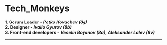 # Tech_Monkeys
**1. Scrum Leader - _Petko Kovachev (8g)_**
<br />
**2. Designer - _Ivailo Gyurov (8b)_**
<br />
**3. Front-end developers - _Veselin Boyanov (8a)_, _Aleksander Lalev (8v)_**
<br />
<hr>

[](https://www.google.com/url?sa=i&url=https%3A%2F%2Fpixabay.com%2Fillustrations%2Flogo-html-html5-icon-2582748%2F&psig=AOvVaw2HSZ4OcAB5Ya-kpjfwWIqC&ust=1685642539321000&source=images&cd=vfe&ved=0CBEQjRxqFwoTCMDqgviRoP8CFQAAAAAdAAAAABAE)
